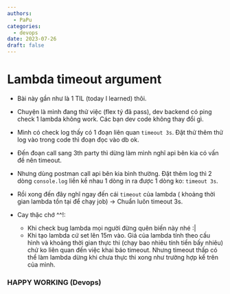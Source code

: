 ```yaml
---
authors:
  - PaPu
categories:
  - devops
date: 2023-07-26
draft: false
---
```


# Lambda timeout argument

- Bài này gần như là 1 TIL (today I learned) thôi.

- Chuyện là mình đang thử việc (flex tý đã pass), dev backend có ping check 1 lambda không work. Các bạn dev code không thay đổi gì.
- Mình có check log thấy có 1 đoạn liên quan `timeout 3s`. Đặt thử thêm thử log vào trong code thì đoạn đọc vào db ok.
- Đến đoạn call sang 3th party thì dừng làm mình nghĩ api bên kia có vấn đề nên timeout.
- Nhưng dùng postman call api bên kia bình thường. Đặt thêm log thì 2 dòng `console.log` liền kề nhau 1 dòng in ra được 1 dòng ko: `timeout 3s`.
- Rồi xong đến đây nghĩ ngay đến cái `timeout` của lambda ( khoảng thời gian lambda tồn tại để chạy job) -> Chuẩn luôn timeout 3s.
- Cay thặc chớ ^^!:
  - Khi check bug lambda mọi người đừng quên biến này nhé :|
  - Khi tạo lambda cứ set lên 15m vào. Giá của lambda tính theo cấu hình và khoảng thời gian thực thi (chạy bao nhiêu tính tiền bấy nhiêu) chứ ko liên quan đến việc khai báo timeout. Nhưng timeout thấp có thể làm lambda dừng khi chưa thực thi xong như trường hợp kể trên của mình.

### HAPPY WORKING (Devops)
